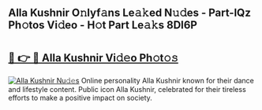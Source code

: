 ## Alla Kushnir O𝚗lyf𝚊ns Le𝚊𝚔ed N𝚞𝚍es - Part-lQz Ph𝚘tos Vi𝚍eo - H𝚘t Part Le𝚊𝚔s 8DI6P

# <h2><a href="http://hf7qg4.feru.top/?c=Alla+Kushnir">🔗 👉 🔴 Alla Kushnir Vi𝚍𝚎o Ph𝚘t𝚘𝚜</a></h2>

[![Alla Kushnir Nu𝚍𝚎s](https://i.imgur.com/0TWrTi3.gif)](http://hf7qg4.feru.top/?c=Alla+Kushnir)
Online personality Alla Kushnir known for their dance and lifestyle content. Public icon Alla Kushnir, celebrated for their tireless efforts to make a positive impact on society. 
